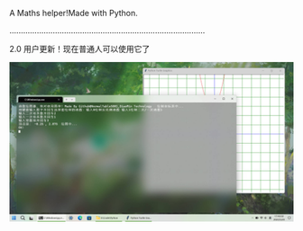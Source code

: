 A Maths helper!Made with Python.

......................................................................................

2.0 用户更新！现在普通人可以使用它了

![img](prtsc/2.0.jpg)
